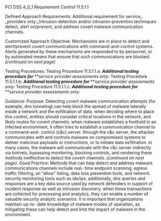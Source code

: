 PCI DSS 4_0_1 Requirement Control 11.5.1.1

Defined Approach Requirements:
Additional requirement for service_ _providers only:_Intrusion-detection and/or intrusion-prevention techniques detect, alert on/prevent, and address covert malware communication channels.

Customized Approach Objective:
Mechanisms are in place to detect and alert/prevent covert communications with command-and-control systems. Alerts generated by these mechanisms are responded to by personnel, or by automated means that ensure that such communications are blocked. _(continued on next page)_

Testing Procedures:
Testing Procedure 11.5.1.1.a: **_Additional testing procedure for_** **_service provider assessments only:_
Testing Procedure 11.5.1.1.b: **_Additional testing procedure for_** **_service provider assessments only:_
Testing Procedure 11.5.1.1.c: **_Additional testing procedure for_** **_service provider assessments only:_

Guidance:
Purpose: Detecting covert malware communication attempts (for example, dns tunneling) can help block the spread of malware laterally inside a network and the exfiltration of data. when deciding where to place this control, entities should consider critical locations in the network, and likely routes for covert channels. when malware establishes a foothold in an infected environment, it often tries to establish a communication channel to a command-and- control (c&c) server. through the c&c server, the attacker communicates with and controls malware on compromised systems to deliver malicious payloads or instructions, or to initiate data exfiltration. in many cases, the malware will communicate with the c&c server indirectly via botnets, bypassing monitoring, blocking controls, and rendering these methods ineffective to detect the covert channels. _(continued on next page)_. Good Practice: Methods that can help detect and address malware communications channels include real- time endpoint scanning, egress traffic filtering, an ”allow” listing, data loss prevention tools, and network security monitoring tools such as ids/ips. additionally, dns queries and responses are a key data source used by network defenders in support of incident response as well as intrusion discovery. when these transactions are collected for processing and analytics, they can enable a number of valuable security analytic scenarios. it is important that organizations maintain up-to- date knowledge of malware modes of operation, as mitigating these can help detect and limit the impact of malware in the environment.